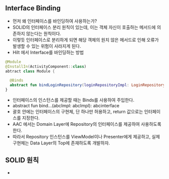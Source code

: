 ## Interface Binding
- 먼저 왜 인터페이스를 바인딩하여 사용하는가? 
- SOLID의 인터페이스 분리 원칙이 있는데, 이는 객체 자신이 호출하는 메서드에 의존하지 않는다는 원칙이다.
- 이렇듯 인터페이스로 분리하게 되면 해당 객체의 원치 않은 메서드로 인해 오류가 발생할 수 있는 위험이 사라지게 된다.
- Hilt 에서 Interface를 바인딩하는 방법
```Kotlin
@Module
@InstallIn(ActivityComponent::class)
abtract class Module {
  
  @Binds
  abstract fun bindLoginRepository(loginRepositoryImpl: LoginRepositoryImpl): LoginRepository 
}
```
- 인터페이스의 인스턴스를 제공할 때는 Binds를 사용하여 주입한다.
- abstract fun bind...(abcImpl: abcImpl): abcinterface
- 괄호 안에는 인터페이스의 구현체, 단 하나만 허용하고, return 값으로는 인터페이스를 지정한다. 
- AAC 에서는 Domain Layer에 Repository의 인터페이스를 제공하여 사용하도록 한다.
- 따라서 Repository 인스턴스를 ViewModel이나 Presenter에게 제공하고, 실제 구현체는 Data Layer의 Top에 존재하도록 개발하자.

## SOLID 원칙
- 
